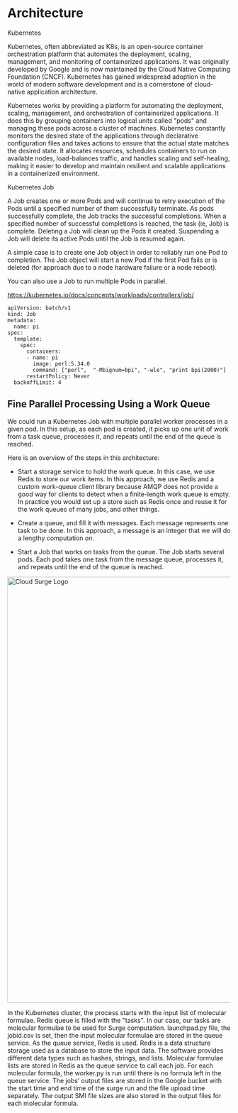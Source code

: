 # Architecture 

Kubernetes

Kubernetes, often abbreviated as K8s, is an open-source container orchestration platform that automates the deployment, scaling, management, and monitoring of containerized applications. It was originally developed by Google and is now maintained by the Cloud Native Computing Foundation (CNCF). Kubernetes has gained widespread adoption in the world of modern software development and is a cornerstone of cloud-native application architecture.

Kubernetes works by providing a platform for automating the deployment, scaling, management, and orchestration of containerized applications. It does this by grouping containers into logical units called "pods" and managing these pods across a cluster of machines. Kubernetes constantly monitors the desired state of the applications through declarative configuration files and takes actions to ensure that the actual state matches the desired state. It allocates resources, schedules containers to run on available nodes, load-balances traffic, and handles scaling and self-healing, making it easier to develop and maintain resilient and scalable applications in a containerized environment.

Kubernetes Job

A Job creates one or more Pods and will continue to retry execution of the Pods until a specified number of them successfully terminate. As pods successfully complete, the Job tracks the successful completions. When a specified number of successful completions is reached, the task (ie, Job) is complete. Deleting a Job will clean up the Pods it created. Suspending a Job will delete its active Pods until the Job is resumed again.

A simple case is to create one Job object in order to reliably run one Pod to completion. The Job object will start a new Pod if the first Pod fails or is deleted (for approach due to a node hardware failure or a node reboot).

You can also use a Job to run multiple Pods in parallel.

https://kubernetes.io/docs/concepts/workloads/controllers/job/

```
apiVersion: batch/v1
kind: Job
metadata:
  name: pi
spec:
  template:
    spec:
      containers:
      - name: pi
        image: perl:5.34.0
        command: ["perl",  "-Mbignum=bpi", "-wle", "print bpi(2000)"]
      restartPolicy: Never
  backoffLimit: 4
```

## Fine Parallel Processing Using a Work Queue

We could run a Kubernetes Job with multiple parallel worker processes in a given pod. In this setup, as each pod is created, it picks up one unit of work from a task queue, processes it, and repeats until the end of the queue is reached.

Here is an overview of the steps in this architecture:

- Start a storage service to hold the work queue. In this case, we use Redis to store our work items. In this approach, we use Redis and a custom work-queue client library because AMQP does not provide a good way for clients to detect when a finite-length work queue is empty. In practice you would set up a store such as Redis once and reuse it for the work queues of many jobs, and other things.

- Create a queue, and fill it with messages. Each message represents one task to be done. In this approach, a message is an integer that we will do a lengthy computation on.

- Start a Job that works on tasks from the queue. The Job starts several pods. Each pod takes one task from the message queue, processes it, and repeats until the end of the queue is reached.

<img  src="/architecture.png" alt="Cloud Surge Logo" style="width: 100vw">

In the Kubernetes cluster, the process starts with the input list of molecular formulae. Redis queue is filled with the "tasks". In our case, our tasks are molecular formulae to be used for Surge computation.
launchpad.py file, the jobid.csv is set, then the input molecular formulae are stored in the queue service. As the queue service, Redis is used. Redis is a data structure storage used as a database to store the input data. The software provides different data types such as hashes, strings, and lists. Molecular formulae lists are stored in Redis as the queue service to call each job. For each molecular formula, the worker.py is run until there is no formula left in the queue service. The jobs’ output files are stored in the Google bucket with the start time and end time of the surge run and the file upload time separately. The output SMI file sizes are also stored in the output files for each molecular formula.
